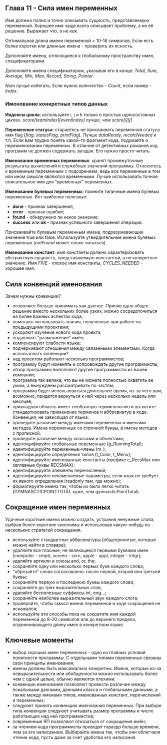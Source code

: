## Глава 11 - Сила имен переменных
Имя должно полно и точно описывать сущность, представляемую переменной. Хорошее имя чаще всего описывает проблему, а не её решение. Выражает _что_, а не _как_.

Оптимальная длина имени переменной = 10-16 символов. Если есть более коротки или длинные имена - проверить их ясность.

Дополняйте имена, относящиеся к глобальному пространству имен, спецификаторами.

Дополняйте имена спецификатором, указывая его в конце: _Total, Sum, Average, Min, Max, Record, String, Pointer._

_Num_ лучше избегать. Если нужно количество - _Count_, если номер - _Index_.

### Именование конкретных типов данных
**Индексы цикла**: используйте i, j и k только в простых односоставных циклах. _score[teamIndex][eventIndex]_ лучше, чем _score[i][j]_

**Переменные статуса**: старайтесь не присваивать переменной статуса имя flag (_flag, statusFlag, printFlag_). Лучше _dataReady, recalcNeeded_ и т.п. Если вам трудно понять какой-то фрагмент кода, подумайте о переименовании переменных. В отличие от детективных романов код программ не должен содержать загадок. Его нужно просто читать.

**Именование временных переменных**: хранят промежуточные результаты вычислений и служебных значений программы. Относитесь к временным переменным с подозрением, ведь все переменные в том или ином смысле являются временными. Лучше использовать точное описательное имя для "временных" переменных.

**Именование булевых переменных**: помните типичные имена булевых переменных. Вот наиболее полезные:
- **done** - признак завершения;
- **error** - признак ошибки;
- **found** - обнаружено ли некое значение;
- **success** или **ok** - признак успешного завершения операции.

Присваивайте булевым переменным имена, подразумевающие значение true или false. Используйте утвердительные имена булевых переменных (_notFound_ может плохо читаться).

**Именование констант**: имя константы должно характеризовать абстрактную сущность, представляемую константой, а не конкретное значение. Имя _FIVE_ - плохое имя константы, _CYCLES_NEEDED_ - хорошее имя.
## Сила конвенций именования
Зачем нужны конвенции?
- позволяют больше принимать как данное. Приняв одно общее решение вместо нескольких более узких, можно сосредоточиться на более важных аспектах кода;
- помогают использовать знания, полученные при работе на предыдущими проектами;
- ускоряют изучение нового кода проекта;
- подавляют "размножение" имён;
- компенсируют слабости языка;
- подчёркивают отношения между связанными элементами.
Когда использовать конвенции?
- над проектом работают несколько программистов;
- программу будут изменять и сопровождать другие программисты;
- обзор программы выполняют другие программисты из вашей компании;
- программа так велика, что вы не можете полностью охватить ее умом, а вынуждены рассматривать по частям;
- программа будет использоваться длительное время, из-за чего вам, возможно, придется вернуться к ней через несколько недель или месяцев;
- прикладная область имеет необычную терминологию и вы хотите стандартизовать применение терминов и аббревиатур в коде.
Конвенция, не зависящая от языка:
- проведите различие между именами переменных и именами методов. Имена переменных со строчной буквы, а имена методов - с прописной.
- проведите различие между классами и объектами;
- идентицифируйте глобальные переменные (g_RunningTotal);
- идентифицируйте переменные-члены (m_);
- идентифицируйте определения типов (t_Color, t_Menu);
- идентифицируйте именованные константы (префикс c_RecsMax или заглавные буквы RECSMAX);
- идентифицируйте элементы перечислений;
- идентифицируйте неизменяемые параметры, если язык не требует их явного определения (readonly там, где можно);
- форматируйте имена так, чтобы их было легко читать (GYMNASCTICPOINTTOTAL хуже, чем gymnasticPointTotal).
## Сокращение имен переменных
Удачные короткие имена можно создать, устранив ненужные слова, выбрав более короткие синонимы и использовав какую-нибудь из нескольких стратегий сокращения.
- используйте стандартные аббревиатуры (общепринятые, которые можно найти в словаре);
- удаляйте все гласные, не являющиеся первыми буквами имен (computer - cmptr, screen - scrn, apple - appl, integer - intgr);
- удаляйте артикли и союзы and, or, the;
- сохраняйте одну или несколько первых букв каждого слова;
- "обрезайте" слова согласованно: после первой, второй или третьей буквы;
- сохраняйте первую и последнюю буквы каждого слова;
- сохраняйте до трех выразительных слов;
- удаляйте бесполезные суффиксы int, eng...;
- сохраняйте наиболее выразительный звук каждого слога;
- проверяйте, чтобы смысл имени переменной в ходе сокращения не искажался;
- используйте эти способы пока не сократите имя каждой переменной до 8-20 символов или до верхнего предела, ограничивающего длину имен в конкретном языке.
## Ключевые моменты
- выбор хороших имен переменных - одно из главных условий понятности программы. С отдельными типами переменных связаны свои принципы именования;
- имены должны быть максимально конкретны. Имена, которые из-за невыразительности или обобщенности можно использовать более чем с одной целью, обычно являются плохими;
- конвенции именования позволяют провести различие между локальными данными, данными класса и глобальными данными, а также между именами типов, именованных констант, перечислений и переменных;
- следуюет принять конвенцию именования переменных. При выборе типа конвенции следуюет учитывать размер программы и число работающих над ней программистов;
- современные ЯП позволяют отказаться от сокращения имён;
- за чтением кода программисты проводят гораздо больше времени, чем за его написанием. ВЫбирайте имена так, чтобы они облегчали чтение кода, пусть даже за счет удобства его написания.